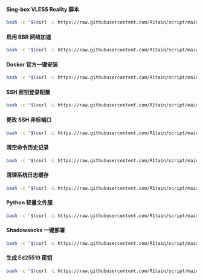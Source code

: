 #### Sing-box VLESS Reality 脚本
```bash
bash -c "$(curl -L https://raw.githubusercontent.com/R1tain/script/main/reality.sh)"
```

#### 启用 BBR 网络加速
```bash
bash -c "$(curl -L https://raw.githubusercontent.com/R1tain/script/main/bbr.sh)"
```

#### Docker 官方一键安装
```bash
bash -c "$(curl -L https://raw.githubusercontent.com/R1tain/script/main/official-docker-install.sh)"
```

#### SSH 密钥登录配置
```bash
bash -c "$(curl -L https://raw.githubusercontent.com/R1tain/script/main/authorized_keys.sh)"
```

#### 更改 SSH 非标端口
```bash
bash -c "$(curl -L https://raw.githubusercontent.com/R1tain/script/main/update_port.sh)"
```

#### 清空命令历史记录
```bash
bash -c "$(curl -L https://raw.githubusercontent.com/R1tain/script/main/clear_history.sh)"
```

#### 清理系统日志缓存
```bash
bash -c "$(curl -L https://raw.githubusercontent.com/R1tain/script/main/disk_cleaner.sh)"
```

#### Python 轻量文件服
```bash
bash -c "$(curl -L https://raw.githubusercontent.com/R1tain/script/main/fastfileserver.sh)"
```

#### Shadowsocks 一键部署
```bash
bash -c "$(curl -L https://raw.githubusercontent.com/R1tain/script/main/shadowsocks-auto.sh)"
```

#### 生成 Ed25519 密钥
```bash
bash -c "$(curl -L https://raw.githubusercontent.com/R1tain/script/main/generate_ed25519_key.sh)"
```
